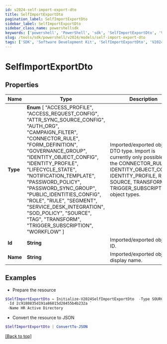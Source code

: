 ```yaml
---
id: v2024-self-import-export-dto
title: SelfImportExportDto
pagination_label: SelfImportExportDto
sidebar_label: SelfImportExportDto
sidebar_class_name: powershellsdk
keywords: ['powershell', 'PowerShell', 'sdk', 'SelfImportExportDto', 'V2024SelfImportExportDto'] 
slug: /tools/sdk/powershell/v2024/models/self-import-export-dto
tags: ['SDK', 'Software Development Kit', 'SelfImportExportDto', 'V2024SelfImportExportDto']
---
```



# SelfImportExportDto

## Properties

Name | Type | Description | Notes
------------ | ------------- | ------------- | -------------
**Type** |  **Enum** [  "ACCESS_PROFILE",    "ACCESS_REQUEST_CONFIG",    "ATTR_SYNC_SOURCE_CONFIG",    "AUTH_ORG",    "CAMPAIGN_FILTER",    "CONNECTOR_RULE",    "FORM_DEFINITION",    "GOVERNANCE_GROUP",    "IDENTITY_OBJECT_CONFIG",    "IDENTITY_PROFILE",    "LIFECYCLE_STATE",    "NOTIFICATION_TEMPLATE",    "PASSWORD_POLICY",    "PASSWORD_SYNC_GROUP",    "PUBLIC_IDENTITIES_CONFIG",    "ROLE",    "RULE",    "SEGMENT",    "SERVICE_DESK_INTEGRATION",    "SOD_POLICY",    "SOURCE",    "TAG",    "TRANSFORM",    "TRIGGER_SUBSCRIPTION",    "WORKFLOW" ] | Imported/exported object's DTO type. Import is currently only possible with the CONNECTOR_RULE, IDENTITY_OBJECT_CONFIG, IDENTITY_PROFILE, RULE, SOURCE, TRANSFORM, and TRIGGER_SUBSCRIPTION object types. | [optional] 
**Id** | **String** | Imported/exported object's ID. | [optional] 
**Name** | **String** | Imported/exported object's display name. | [optional] 

## Examples

- Prepare the resource
```powershell
$SelfImportExportDto = Initialize-V2024SelfImportExportDto  -Type SOURCE `
 -Id 2c9180835d191a86015d28455b4b232a `
 -Name HR Active Directory
```

- Convert the resource to JSON
```powershell
$SelfImportExportDto | ConvertTo-JSON
```


[[Back to top]](#) 

